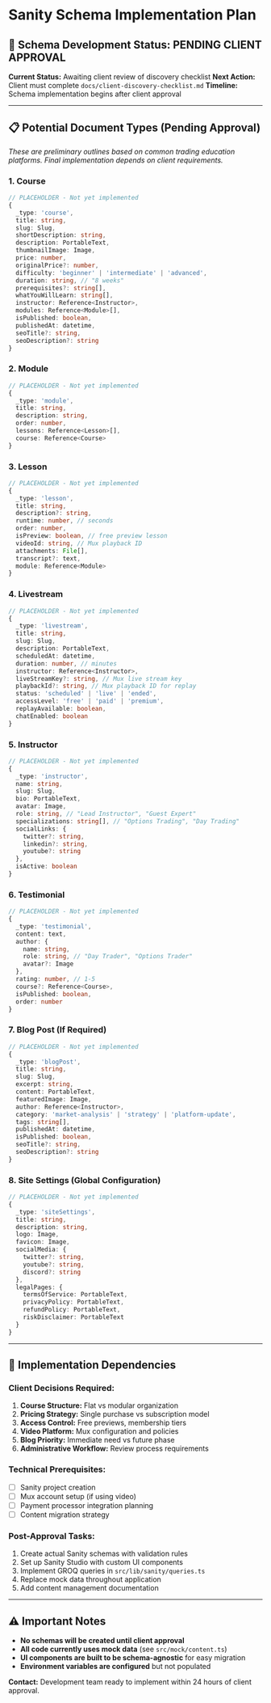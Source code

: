 # Sanity Schema Implementation Plan

## 🚫 Schema Development Status: PENDING CLIENT APPROVAL

**Current Status:** Awaiting client review of discovery checklist
**Next Action:** Client must complete `docs/client-discovery-checklist.md`
**Timeline:** Schema implementation begins after client approval

---

## 📋 Potential Document Types (Pending Approval)

*These are preliminary outlines based on common trading education platforms. Final implementation depends on client requirements.*

### 1. Course
```typescript
// PLACEHOLDER - Not yet implemented
{
  _type: 'course',
  title: string,
  slug: Slug,
  shortDescription: string,
  description: PortableText,
  thumbnailImage: Image,
  price: number,
  originalPrice?: number,
  difficulty: 'beginner' | 'intermediate' | 'advanced',
  duration: string, // "8 weeks"
  prerequisites?: string[],
  whatYouWillLearn: string[],
  instructor: Reference<Instructor>,
  modules: Reference<Module>[],
  isPublished: boolean,
  publishedAt: datetime,
  seoTitle?: string,
  seoDescription?: string
}
```

### 2. Module
```typescript
// PLACEHOLDER - Not yet implemented
{
  _type: 'module',
  title: string,
  description: string,
  order: number,
  lessons: Reference<Lesson>[],
  course: Reference<Course>
}
```

### 3. Lesson
```typescript
// PLACEHOLDER - Not yet implemented
{
  _type: 'lesson',
  title: string,
  description?: string,
  runtime: number, // seconds
  order: number,
  isPreview: boolean, // free preview lesson
  videoId: string, // Mux playback ID
  attachments: File[],
  transcript?: text,
  module: Reference<Module>
}
```

### 4. Livestream
```typescript
// PLACEHOLDER - Not yet implemented
{
  _type: 'livestream',
  title: string,
  slug: Slug,
  description: PortableText,
  scheduledAt: datetime,
  duration: number, // minutes
  instructor: Reference<Instructor>,
  liveStreamKey?: string, // Mux live stream key
  playbackId?: string, // Mux playback ID for replay
  status: 'scheduled' | 'live' | 'ended',
  accessLevel: 'free' | 'paid' | 'premium',
  replayAvailable: boolean,
  chatEnabled: boolean
}
```

### 5. Instructor
```typescript
// PLACEHOLDER - Not yet implemented
{
  _type: 'instructor',
  name: string,
  slug: Slug,
  bio: PortableText,
  avatar: Image,
  role: string, // "Lead Instructor", "Guest Expert"
  specializations: string[], // "Options Trading", "Day Trading"
  socialLinks: {
    twitter?: string,
    linkedin?: string,
    youtube?: string
  },
  isActive: boolean
}
```

### 6. Testimonial
```typescript
// PLACEHOLDER - Not yet implemented
{
  _type: 'testimonial',
  content: text,
  author: {
    name: string,
    role: string, // "Day Trader", "Options Trader"
    avatar?: Image
  },
  rating: number, // 1-5
  course?: Reference<Course>,
  isPublished: boolean,
  order: number
}
```

### 7. Blog Post (If Required)
```typescript
// PLACEHOLDER - Not yet implemented
{
  _type: 'blogPost',
  title: string,
  slug: Slug,
  excerpt: string,
  content: PortableText,
  featuredImage: Image,
  author: Reference<Instructor>,
  category: 'market-analysis' | 'strategy' | 'platform-update',
  tags: string[],
  publishedAt: datetime,
  isPublished: boolean,
  seoTitle?: string,
  seoDescription?: string
}
```

### 8. Site Settings (Global Configuration)
```typescript
// PLACEHOLDER - Not yet implemented
{
  _type: 'siteSettings',
  title: string,
  description: string,
  logo: Image,
  favicon: Image,
  socialMedia: {
    twitter?: string,
    youtube?: string,
    discord?: string
  },
  legalPages: {
    termsOfService: PortableText,
    privacyPolicy: PortableText,
    refundPolicy: PortableText,
    riskDisclaimer: PortableText
  }
}
```

---

## 🔄 Implementation Dependencies

### Client Decisions Required:
1. **Course Structure:** Flat vs modular organization
2. **Pricing Strategy:** Single purchase vs subscription model
3. **Access Control:** Free previews, membership tiers
4. **Video Platform:** Mux configuration and policies
5. **Blog Priority:** Immediate need vs future phase
6. **Administrative Workflow:** Review process requirements

### Technical Prerequisites:
- [ ] Sanity project creation
- [ ] Mux account setup (if using video)
- [ ] Payment processor integration planning
- [ ] Content migration strategy

### Post-Approval Tasks:
1. Create actual Sanity schemas with validation rules
2. Set up Sanity Studio with custom UI components
3. Implement GROQ queries in `src/lib/sanity/queries.ts`
4. Replace mock data throughout application
5. Add content management documentation

---

## ⚠️ Important Notes

- **No schemas will be created until client approval**
- **All code currently uses mock data** (see `src/mock/content.ts`)
- **UI components are built to be schema-agnostic** for easy migration
- **Environment variables are configured** but not populated

**Contact:** Development team ready to implement within 24 hours of client approval.
